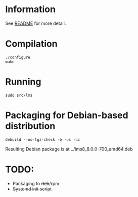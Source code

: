 # Information

See [README](./README) for more detail.


# Compilation

```
./configure
make
```

# Running
```
sudo src/lms
```

# Packaging for Debian-based distribution

```
debuild --no-tgz-check -b -us -uc
```

Resulting Debian package is at ../lms8_8.0.0-700_amd64.deb

# TODO:
- Packaging to ~~deb~~/rpm
- ~~Systemd init script~~
